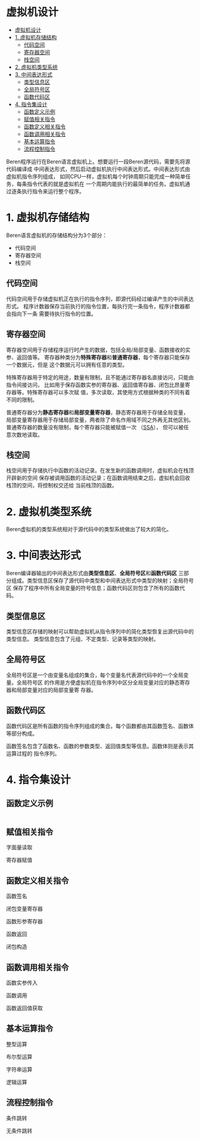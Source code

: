虚拟机设计
=========

- [虚拟机设计](#%e8%99%9a%e6%8b%9f%e6%9c%ba%e8%ae%be%e8%ae%a1)
- [1. 虚拟机存储结构](#1-%e8%99%9a%e6%8b%9f%e6%9c%ba%e5%ad%98%e5%82%a8%e7%bb%93%e6%9e%84)
  - [代码空间](#%e4%bb%a3%e7%a0%81%e7%a9%ba%e9%97%b4)
  - [寄存器空间](#%e5%af%84%e5%ad%98%e5%99%a8%e7%a9%ba%e9%97%b4)
  - [栈空间](#%e6%a0%88%e7%a9%ba%e9%97%b4)
- [2. 虚拟机类型系统](#2-%e8%99%9a%e6%8b%9f%e6%9c%ba%e7%b1%bb%e5%9e%8b%e7%b3%bb%e7%bb%9f)
- [3. 中间表达形式](#3-%e4%b8%ad%e9%97%b4%e8%a1%a8%e8%be%be%e5%bd%a2%e5%bc%8f)
  - [类型信息区](#%e7%b1%bb%e5%9e%8b%e4%bf%a1%e6%81%af%e5%8c%ba)
  - [全局符号区](#%e5%85%a8%e5%b1%80%e7%ac%a6%e5%8f%b7%e5%8c%ba)
  - [函数代码区](#%e5%87%bd%e6%95%b0%e4%bb%a3%e7%a0%81%e5%8c%ba)
- [4. 指令集设计](#4-%e6%8c%87%e4%bb%a4%e9%9b%86%e8%ae%be%e8%ae%a1)
  - [函数定义示例](#%e5%87%bd%e6%95%b0%e5%ae%9a%e4%b9%89%e7%a4%ba%e4%be%8b)
  - [赋值相关指令](#%e8%b5%8b%e5%80%bc%e7%9b%b8%e5%85%b3%e6%8c%87%e4%bb%a4)
  - [函数定义相关指令](#%e5%87%bd%e6%95%b0%e5%ae%9a%e4%b9%89%e7%9b%b8%e5%85%b3%e6%8c%87%e4%bb%a4)
  - [函数调用相关指令](#%e5%87%bd%e6%95%b0%e8%b0%83%e7%94%a8%e7%9b%b8%e5%85%b3%e6%8c%87%e4%bb%a4)
  - [基本运算指令](#%e5%9f%ba%e6%9c%ac%e8%bf%90%e7%ae%97%e6%8c%87%e4%bb%a4)
  - [流程控制指令](#%e6%b5%81%e7%a8%8b%e6%8e%a7%e5%88%b6%e6%8c%87%e4%bb%a4)

Beren程序运行在Beren语言虚拟机上。想要运行一段Beren源代码，需要先将源代码编译成
中间表达形式，然后启动虚拟机执行中间表达形式。中间表达形式由虚拟机指令序列组成，
如同CPU一样，虚拟机每个时钟周期只能完成一种简单任务，每条指令代表的就是虚拟机在
一个周期内能执行的最简单的任务。虚拟机通过逐条执行指令来运行整个程序。

# 1. 虚拟机存储结构

Beren语言虚拟机的存储结构分为3个部分：

- 代码空间
- 寄存器空间
- 栈空间

## 代码空间

代码空间用于存储虚拟机正在执行的指令序列，即源代码经过编译产生的中间表达形式。
程序计数器保存当前执行的指令位置，每执行完一条指令，程序计数器都会指向下一条
需要待执行指令的位置。

## 寄存器空间

寄存器空间用于存储程序运行时产生的数据，包括全局/局部变量、函数接收的实参、返回值等。
寄存器种类分为**特殊寄存器**和**普通寄存器**，每个寄存器只能保存一个数据元，但是
这个数据元可以拥有任意的类型。

特殊寄存器用于特定的用途，数量有限制，且不能通过寄存器名直接访问，只能由指令间接访问，
比如用于保存函数实参的寄存器、返回值寄存器、闭包比昂量寄存器等。特殊寄存器可以多次赋
值，多次读取，其使用方式根据种类的不同有着不同的限制。

普通寄存器分为**静态寄存器**和**局部变量寄存器**，静态寄存器用于存储全局变量，
局部变量寄存器用于存储局部变量，两者除了命名作用域不同之外再无其他区别。
普通寄存器的数量没有限制，每个寄存器只能被赋值一次
（[SSA](https://en.wikipedia.org/wiki/Static_single_assignment_form)），
但可以被任意次数地读取。

## 栈空间

栈空间用于存储执行中函数的活动记录。在发生新的函数调用时，虚拟机会在栈顶开辟新的空间
保存被调用函数的活动记录；在函数调用结束之后，虚拟机会回收栈顶的空间，将控制权交还给
当前栈顶的函数。

# 2. 虚拟机类型系统

Beren虚拟机的类型系统相对于源代码中的类型系统做出了较大的简化。

# 3. 中间表达形式

Beren编译器输出的中间表达形式由**类型信息区**、**全局符号区**和**函数代码区**
三部分组成。类型信息区保存了源代码中类型和中间表达形式中类型的映射；全局符号区
保存了程序中所有全局变量的符号信息；函数代码区则包含了所有的函数代码。

## 类型信息区

类型信息区存储的映射可以帮助虚拟机从指令序列中的简化类型恢复出源代码中的类型信息。
类型信息包含了元组、不定类型、记录等类型的映射。

## 全局符号区

全局符号区是一个由变量名组成的集合，每个变量名代表源代码中的一个全局变量。全局符号区
的作用是方便虚拟机在指令序列中区分全局变量对应的静态寄存器和局部变量对应的局部变量寄
存器。

## 函数代码区

函数代码区是所有函数的指令序列组成的集合。每个函数都由其函数签名、函数体等部分构成。

函数签名包含了函数名、函数的参数类型、返回值类型等信息。函数体则是表示其运算过程的
指令序列。

# 4. 指令集设计

## 函数定义示例

```
```


## 赋值相关指令

字面量读取

寄存器赋值


## 函数定义相关指令

函数签名

闭包变量寄存器

函数形参寄存器

函数返回

闭包构造


## 函数调用相关指令

函数实参传入

函数调用

函数返回值获取


## 基本运算指令

整型运算

布尔型运算

字符串运算

逻辑运算


## 流程控制指令

条件跳转

无条件跳转

